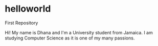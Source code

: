 # helloworld
First Repository

Hi! My name is Dhana and I'm a University student from Jamaica. I am studying Computer Science as it is one of my many passions.

